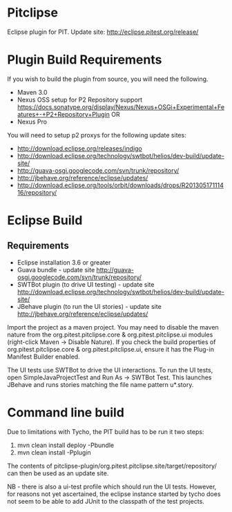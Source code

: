 Pitclipse
=========

Eclipse plugin for PIT.  Update site: http://eclipse.pitest.org/release/







Plugin Build Requirements
=========================
If you wish to build the plugin from source, you will need the following.


* Maven 3.0
* Nexus OSS setup for P2 Repository support https://docs.sonatype.org/display/Nexus/Nexus+OSGi+Experimental+Features+-+P2+Repository+Plugin
OR
* Nexus Pro

You will need to setup p2 proxys for the following update sites:
* http://download.eclipse.org/releases/indigo
* http://download.eclipse.org/technology/swtbot/helios/dev-build/update-site/
* http://guava-osgi.googlecode.com/svn/trunk/repository/
* http://jbehave.org/reference/eclipse/updates/
* http://download.eclipse.org/tools/orbit/downloads/drops/R20130517111416/repository/


Eclipse Build
=============

Requirements
------------
* Eclipse installation 3.6 or greater
* Guava bundle - update site http://guava-osgi.googlecode.com/svn/trunk/repository/
* SWTBot plugin (to drive UI testing) - update site http://download.eclipse.org/technology/swtbot/helios/dev-build/update-site/
* JBehave plugin (to run the UI stories) - update site http://jbehave.org/reference/eclipse/updates/


Import the project as a maven project.  You may need to disable the maven nature from the org.pitest.pitclipse.core & org.pitest.pitclipse.ui modules (right-click Maven -> Disable Nature).  If you check the build properties of org.pitest.pitclipse.core & org.pitest.pitclipse.ui, ensure it has the Plug-in Manifest Builder enabled.

The UI tests use SWTBot to drive the UI interactions.  To run the UI tests, open SimpleJavaProjectTest and Run As -> SWTBot Test.  This launches JBehave and runs stories matching the file name pattern u*.story.

Command line build
==================

Due to limitations with Tycho, the PIT build has to be run it two steps:

1.  mvn clean install deploy -Pbundle
2.  mvn clean install -Pplugin

The contents of pitclipse-plugin/org.pitest.pitclipse.site/target/repository/ can then be used as an update site.

NB - there is also a ui-test profile which should run the UI tests.  However, for reasons not yet ascertained, the eclipse instance started by tycho does not seem to be able to add JUnit to the classpath of the test projects.
